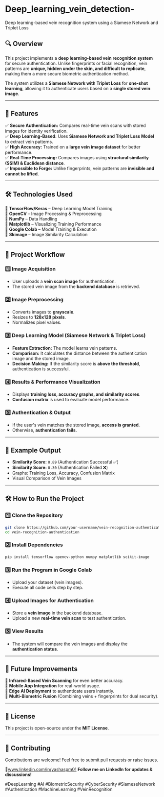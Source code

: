 # Deep_learning_vein_detection-
 Deep learning-based vein recognition system using a Siamese Network and Triplet Loss
 

## **🔍 Overview**  
This project implements a **deep learning-based vein recognition system** for secure authentication. Unlike fingerprints or facial recognition, vein patterns are **unique, hidden under the skin, and difficult to replicate**, making them a more secure biometric authentication method.  

The system utilizes a **Siamese Network with Triplet Loss** for **one-shot learning**, allowing it to authenticate users based on a **single stored vein image**.  

---

## **🚀 Features**  
✅ **Secure Authentication:** Compares real-time vein scans with stored images for identity verification.  
✅ **Deep Learning-Based:** Uses **Siamese Network and Triplet Loss Model** to extract vein patterns.  
✅ **High Accuracy:** Trained on a **large vein image dataset** for better performance.  
✅ **Real-Time Processing:** Compares images using **structural similarity (SSIM) & Euclidean distance**.  
✅ **Impossible to Forge:** Unlike fingerprints, vein patterns are **invisible and cannot be lifted**.  

---

## **🛠️ Technologies Used**  
🔹 **TensorFlow/Keras** – Deep Learning Model Training  
🔹 **OpenCV** – Image Processing & Preprocessing  
🔹 **NumPy** – Data Handling  
🔹 **Matplotlib** – Visualizing Training Performance  
🔹 **Google Colab** – Model Training & Execution  
🔹 **Skimage** – Image Similarity Calculation  

---

## **📌 Project Workflow**  

### **1️⃣ Image Acquisition**  
- User uploads a **vein scan image** for authentication.  
- The stored vein image from the **backend database** is retrieved.  

### **2️⃣ Image Preprocessing**  
- Converts images to **grayscale**.  
- Resizes to **128x128 pixels**.  
- Normalizes pixel values.  

### **3️⃣ Deep Learning Model (Siamese Network & Triplet Loss)**  
- **Feature Extraction:** The model learns vein patterns.  
- **Comparison:** It calculates the distance between the authentication image and the stored image.  
- **Decision Making:** If the similarity score is **above the threshold**, authentication is successful.  

### **4️⃣ Results & Performance Visualization**  
- Displays **training loss, accuracy graphs, and similarity scores**.  
- **Confusion matrix** is used to evaluate model performance.  

### **5️⃣ Authentication & Output**  
- If the user's vein matches the stored image, **access is granted**.  
- Otherwise, **authentication fails**.  

---

## **📸 Example Output**  
- **Similarity Score:** `0.89` (Authentication Successful ✅)  
- **Similarity Score:** `0.30` (Authentication Failed ❌)  
- Graphs: Training Loss, Accuracy, Confusion Matrix  
- Visual Comparison of Vein Images  

---

## **🛠️ How to Run the Project**  

### **1️⃣ Clone the Repository**  
```bash
git clone https://github.com/your-username/vein-recognition-authentication.git
cd vein-recognition-authentication
```

### **2️⃣ Install Dependencies**  
```bash
pip install tensorflow opencv-python numpy matplotlib scikit-image
```

### **3️⃣ Run the Program in Google Colab**  
- Upload your dataset (vein images).  
- Execute all code cells step by step.  

### **4️⃣ Upload Images for Authentication**  
- Store a **vein image** in the backend database.  
- Upload a new **real-time vein scan** to test authentication.  

### **5️⃣ View Results**  
- The system will compare the vein images and display the **authentication status**.  

---

## **📌 Future Improvements**  
🔹 **Infrared-Based Vein Scanning** for even better accuracy.  
🔹 **Mobile App Integration** for real-world usage.  
🔹 **Edge AI Deployment** to authenticate users instantly.  
🔹 **Multi-Biometric Fusion** (Combining veins + fingerprints for dual security).  

---

## **📜 License**  
This project is open-source under the **MIT License**.  

---

## **🙌 Contributing**  
Contributions are welcome! Feel free to submit pull requests or raise issues.  

🔗www.linkedin.com/in/yashaspm01 **Follow me on LinkedIn for updates & discussions!**  

#DeepLearning #AI #BiometricSecurity #CyberSecurity #SiameseNetwork #Authentication #MachineLearning #VeinRecognition
